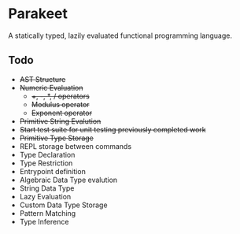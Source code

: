 # Parakeet

A statically typed, lazily evaluated functional programming language.

## Todo
* ~~AST Structure~~
* ~~Numeric Evaluation~~
    * ~~+, -, *, / operators~~
    * ~~Modulus operator~~
    * ~~Exponent operator~~
* ~~Primitive String Evalution~~
* ~~Start test suite for unit testing previously completed work~~
* ~~Primitive Type Storage~~
* REPL storage between commands
* Type Declaration
* Type Restriction
* Entrypoint definition
* Algebraic Data Type evalution
* String Data Type
* Lazy Evaluation
* Custom Data Type Storage
* Pattern Matching
* Type Inference
